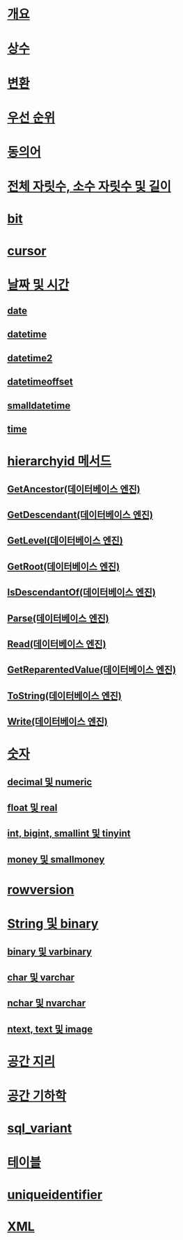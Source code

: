 # [개요](data-types-transact-sql.md)  
# [상수](constants-transact-sql.md)  
# [변환](data-type-conversion-database-engine.md)  
# [우선 순위](data-type-precedence-transact-sql.md)  
# [동의어](data-type-synonyms-transact-sql.md)  
# [전체 자릿수, 소수 자릿수 및 길이](precision-scale-and-length-transact-sql.md)  
# [bit](bit-transact-sql.md)  
# [cursor](cursor-transact-sql.md)  
# [날짜 및 시간](date-and-time-types.md)  
## [date](date-transact-sql.md)  
## [datetime](datetime-transact-sql.md)  
## [datetime2](datetime2-transact-sql.md)  
## [datetimeoffset](datetimeoffset-transact-sql.md)  
## [smalldatetime](smalldatetime-transact-sql.md)  
## [time](time-transact-sql.md)  

# [hierarchyid 메서드](hierarchyid-data-type-method-reference.md)  
## [GetAncestor(데이터베이스 엔진)](getancestor-database-engine.md)  
## [GetDescendant(데이터베이스 엔진)](getdescendant-database-engine.md)  
## [GetLevel(데이터베이스 엔진)](getlevel-database-engine.md)  
## [GetRoot(데이터베이스 엔진)](getroot-database-engine.md)  
## [IsDescendantOf(데이터베이스 엔진)](isdescendantof-database-engine.md)  
## [Parse(데이터베이스 엔진)](parse-database-engine.md)  
## [Read(데이터베이스 엔진)](read-database-engine.md)  
## [GetReparentedValue(데이터베이스 엔진)](getreparentedvalue-database-engine.md)  
## [ToString(데이터베이스 엔진)](tostring-database-engine.md)  
## [Write(데이터베이스 엔진)](write-database-engine.md)  

# [숫자](numeric-types.md)  
## [decimal 및 numeric](decimal-and-numeric-transact-sql.md)  
## [float 및 real](float-and-real-transact-sql.md)  
## [int, bigint, smallint 및 tinyint](int-bigint-smallint-and-tinyint-transact-sql.md)  
## [money 및 smallmoney](money-and-smallmoney-transact-sql.md)  

# [rowversion](rowversion-transact-sql.md)  

# [String 및 binary](string-and-binary-types.md)  
## [binary 및 varbinary](binary-and-varbinary-transact-sql.md)  
## [char 및 varchar](char-and-varchar-transact-sql.md)  
## [nchar 및 nvarchar](nchar-and-nvarchar-transact-sql.md)  
## [ntext, text 및 image](ntext-text-and-image-transact-sql.md)  

# [공간 지리](../../t-sql/spatial-geography/spatial-types-geography.md)
# [공간 기하학](../../t-sql/spatial-geometry/spatial-types-geometry-transact-sql.md)

# [sql_variant](sql-variant-transact-sql.md)  

# [테이블](table-transact-sql.md)  

# [uniqueidentifier](uniqueidentifier-transact-sql.md)  

# [XML](../../t-sql/xml/xml-transact-sql.md)
